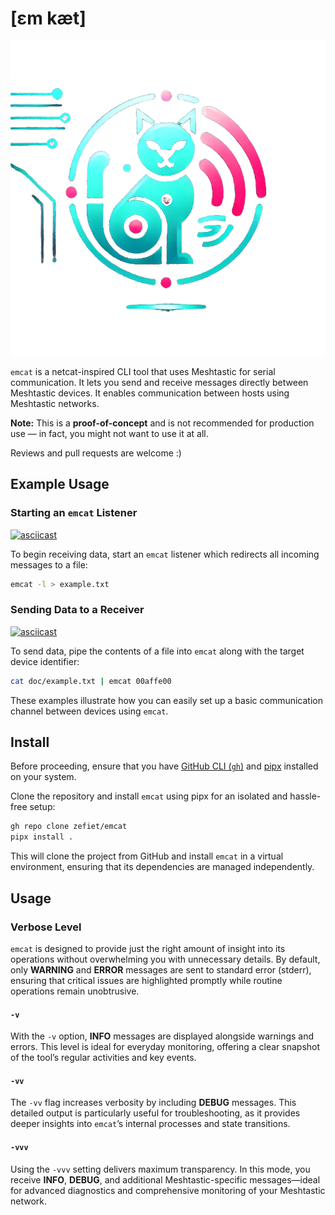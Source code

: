 # [ɛm kæt]

![ɛm kæt](doc/emcat-logo.png)

`emcat` is a netcat-inspired CLI tool that uses Meshtastic for serial communication.
It lets you send and receive messages directly between Meshtastic devices.
It enables communication between hosts using Meshtastic networks.

**Note:** This is a **proof-of-concept** and is not recommended for production use — in fact, you might not want to use it at all.

Reviews and pull requests are welcome :)

## Example Usage

### Starting an `emcat` Listener

[![asciicast](https://asciinema.org/a/B967gxiFQ7QUIdxePHIZDNo2B.svg)](https://asciinema.org/a/B967gxiFQ7QUIdxePHIZDNo2B)

To begin receiving data, start an `emcat` listener which redirects all incoming messages to a file:

```zsh
emcat -l > example.txt
```

### Sending Data to a Receiver

[![asciicast](https://asciinema.org/a/N8yNveya8QGlXTOkU3vwEH9VH.svg)](https://asciinema.org/a/N8yNveya8QGlXTOkU3vwEH9VH)

To send data, pipe the contents of a file into `emcat` along with the target device identifier:

```zsh
cat doc/example.txt | emcat 00affe00
```

These examples illustrate how you can easily set up a basic communication channel between devices using `emcat`.

## Install

Before proceeding, ensure that you have [GitHub CLI (`gh`)](https://cli.github.com/manual/installation) and [pipx](https://pipxproject.github.io/pipx/installation/) installed on your system.

Clone the repository and install `emcat` using pipx for an isolated and hassle-free setup:

```zsh
gh repo clone zefiet/emcat
pipx install .
```

This will clone the project from GitHub and install `emcat` in a virtual environment, ensuring that its dependencies are managed independently.

## Usage

### Verbose Level

`emcat` is designed to provide just the right amount of insight into its operations without overwhelming you with unnecessary details. By default, only **WARNING** and **ERROR** messages are sent to standard error (stderr), ensuring that critical issues are highlighted promptly while routine operations remain unobtrusive.

#### `-v`

With the `-v` option, **INFO** messages are displayed alongside warnings and errors. This level is ideal for everyday monitoring, offering a clear snapshot of the tool’s regular activities and key events.

#### `-vv`

The `-vv` flag increases verbosity by including **DEBUG** messages. This detailed output is particularly useful for troubleshooting, as it provides deeper insights into `emcat`’s internal processes and state transitions.

#### `-vvv`

Using the `-vvv` setting delivers maximum transparency. In this mode, you receive **INFO**, **DEBUG**, and additional Meshtastic-specific messages—ideal for advanced diagnostics and comprehensive monitoring of your Meshtastic network.
